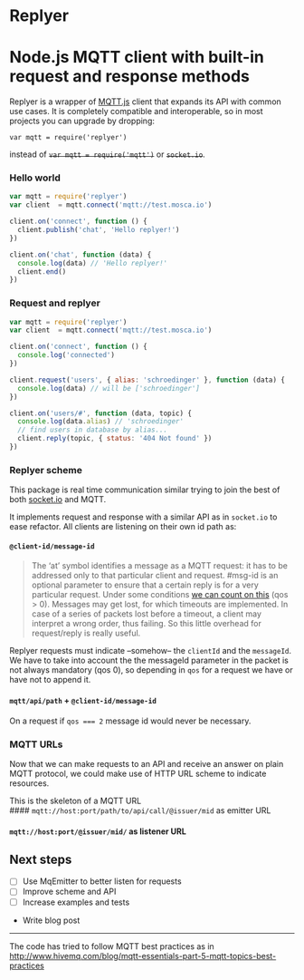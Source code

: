 # Replyer
# Node.js MQTT client with built-in request and response methods

Replyer is a wrapper of [MQTT.js](https://github.com/mqttjs/MQTT.js) client that expands its API with common use cases. It is completely compatible and interoperable, so in most projects you can upgrade by dropping:

```
var mqtt = require('replyer')
```
instead of ~~`var mqtt = require('mqtt')`~~ or ~~`socket.io`~~.

### Hello world
```javascript
var mqtt = require('replyer')
var client  = mqtt.connect('mqtt://test.mosca.io')

client.on('connect', function () {
  client.publish('chat', 'Hello replyer!')
})

client.on('chat', function (data) {
  console.log(data) // 'Hello replyer!'
  client.end()
})
```

### Request and replyer
```javascript
var mqtt = require('replyer')
var client  = mqtt.connect('mqtt://test.mosca.io')

client.on('connect', function () {
  console.log('connected')
})

client.request('users', { alias: 'schroedinger' }, function (data) {
  console.log(data) // will be ['schroedinger']
})

client.on('users/#', function (data, topic) {
  console.log(data.alias) // 'schroedinger'
  // find users in database by alias...
  client.reply(topic, { status: '404 Not found' })
})
```

### Replyer scheme
This package is real time communication similar trying to join the best of both [socket.io](http://socket.io/) and MQTT.

It implements request and response with a similar API as in `socket.io` to ease refactor. All clients are listening on their own id path as:

#### `@client-id/message-id`

> The ‘at’ symbol identifies a message as a MQTT request: it has to be addressed only to that particular client and request. #msg-id is an optional parameter to ensure that a certain reply is for a very particular request. Under some conditions [we can count on this](http://stackoverflow.com/questions/30955110/is-message-order-preserved) (qos > 0). Messages may get lost, for which timeouts are implemented. In case of a series of packets lost before a timeout, a client may interpret a wrong order, thus failing. So this little overhead for request/reply is really useful.

Replyer requests must indicate –somehow– the `clientId` and the `messageId`. We have to take into account the the messageId parameter in the packet is not always mandatory (qos 0), so depending in `qos` for a request we have or have not to append it.

#### `mqtt/api/path` + `@client-id/message-id`

On a request if `qos === 2` message id would never be necessary.

### MQTT URLs
Now that we can make requests to an API and receive an answer on plain MQTT protocol, we could make use of HTTP URL scheme to indicate resources.

This is the skeleton of a MQTT URL
#### `mqtt://host:port/path/to/api/call/@issuer/mid` as emitter URL
#### `mqtt://host:port/@issuer/mid/` as listener URL

## Next steps
* [ ] Use MqEmitter to better listen for requests
* [ ] Improve scheme and API
* [ ] Increase examples and tests
* Write blog post

---
The code has tried to follow MQTT best practices as in http://www.hivemq.com/blog/mqtt-essentials-part-5-mqtt-topics-best-practices
